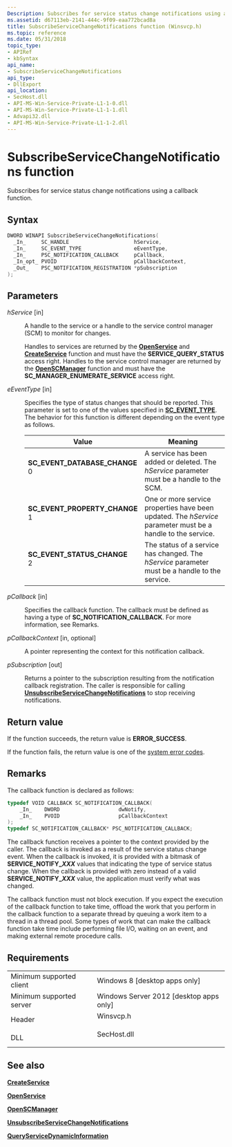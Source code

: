 ```yaml
---
Description: Subscribes for service status change notifications using a callback function.
ms.assetid: d67113eb-2141-444c-9f09-eaa772bcad8a
title: SubscribeServiceChangeNotifications function (Winsvcp.h)
ms.topic: reference
ms.date: 05/31/2018
topic_type: 
- APIRef
- kbSyntax
api_name: 
- SubscribeServiceChangeNotifications
api_type: 
- DllExport
api_location: 
- SecHost.dll
- API-MS-Win-Service-Private-L1-1-0.dll
- API-MS-Win-Service-Private-L1-1-1.dll
- Advapi32.dll
- API-MS-Win-Service-Private-L1-1-2.dll
---
```


# SubscribeServiceChangeNotifications function

Subscribes for service status change notifications using a callback function.

## Syntax


```C++
DWORD WINAPI SubscribeServiceChangeNotifications(
  _In_     SC_HANDLE                     hService,
  _In_     SC_EVENT_TYPE                 eEventType,
  _In_     PSC_NOTIFICATION_CALLBACK     pCallback,
  _In_opt_ PVOID                         pCallbackContext,
  _Out_    PSC_NOTIFICATION_REGISTRATION *pSubscription
);
```



## Parameters

<dl> <dt>

*hService* \[in\]
</dt> <dd>

A handle to the service or a handle to the service control manager (SCM) to monitor for changes.

Handles to services are returned by the [**OpenService**](/windows/desktop/api/Winsvc/nf-winsvc-openservicea) and [**CreateService**](/windows/desktop/api/Winsvc/nf-winsvc-createservicea) function and must have the **SERVICE\_QUERY\_STATUS** access right. Handles to the service control manager are returned by the [**OpenSCManager**](/windows/desktop/api/Winsvc/nf-winsvc-openscmanagera) function and must have the **SC\_MANAGER\_ENUMERATE\_SERVICE** access right.

</dd> <dt>

*eEventType* \[in\]
</dt> <dd>

Specifies the type of status changes that should be reported. This parameter is set to one of the values specified in [**SC\_EVENT\_TYPE**](sc-event-type.md). The behavior for this function is different depending on the event type as follows.



| Value                                                                                                                                                                                                                                                   | Meaning                                                                                                                |
|---------------------------------------------------------------------------------------------------------------------------------------------------------------------------------------------------------------------------------------------------------|------------------------------------------------------------------------------------------------------------------------|
| <span id="SC_EVENT_DATABASE_CHANGE"></span><span id="sc_event_database_change"></span><dl> <dt>**SC\_EVENT\_DATABASE\_CHANGE**</dt> <dt>0</dt> </dl> | A service has been added or deleted. The *hService* parameter must be a handle to the SCM.<br/>                  |
| <span id="SC_EVENT_PROPERTY_CHANGE"></span><span id="sc_event_property_change"></span><dl> <dt>**SC\_EVENT\_PROPERTY\_CHANGE**</dt> <dt>1</dt> </dl> | One or more service properties have been updated. The *hService* parameter must be a handle to the service.<br/> |
| <span id="SC_EVENT_STATUS_CHANGE"></span><span id="sc_event_status_change"></span><dl> <dt>**SC\_EVENT\_STATUS\_CHANGE**</dt> <dt>2</dt> </dl>       | The status of a service has changed. The *hService* parameter must be a handle to the service.<br/>              |



 

</dd> <dt>

*pCallback* \[in\]
</dt> <dd>

Specifies the callback function. The callback must be defined as having a type of **SC\_NOTIFICATION\_CALLBACK**. For more information, see Remarks.

</dd> <dt>

*pCallbackContext* \[in, optional\]
</dt> <dd>

A pointer representing the context for this notification callback.

</dd> <dt>

*pSubscription* \[out\]
</dt> <dd>

Returns a pointer to the subscription resulting from the notification callback registration. The caller is responsible for calling [**UnsubscribeServiceChangeNotifications**](unsubscribeservicechangenotifications.md) to stop receiving notifications.

</dd> </dl>

## Return value

If the function succeeds, the return value is **ERROR\_SUCCESS**.

If the function fails, the return value is one of the [system error codes](https://docs.microsoft.com/windows/desktop/Debug/system-error-codes).

## Remarks

The callback function is declared as follows:


```C++
typedef VOID CALLBACK SC_NOTIFICATION_CALLBACK(
    _In_    DWORD                   dwNotify,
    _In_    PVOID                   pCallbackContext
);
typedef SC_NOTIFICATION_CALLBACK* PSC_NOTIFICATION_CALLBACK;
```



The callback function receives a pointer to the context provided by the caller. The callback is invoked as a result of the service status change event. When the callback is invoked, it is provided with a bitmask of **SERVICE\_NOTIFY\_*XXX*** values that indicating the type of service status change. When the callback is provided with zero instead of a valid **SERVICE\_NOTIFY\_*XXX*** value, the application must verify what was changed.

The callback function must not block execution. If you expect the execution of the callback function to take time, offload the work that you perform in the callback function to a separate thread by queuing a work item to a thread in a thread pool. Some types of work that can make the callback function take time include performing file I/O, waiting on an event, and making external remote procedure calls.

## Requirements



|                                     |                                                                                        |
|-------------------------------------|----------------------------------------------------------------------------------------|
| Minimum supported client<br/> | Windows 8 \[desktop apps only\]<br/>                                             |
| Minimum supported server<br/> | Windows Server 2012 \[desktop apps only\]<br/>                                   |
| Header<br/>                   | <dl> <dt>Winsvcp.h</dt> </dl>   |
| DLL<br/>                      | <dl> <dt>SecHost.dll</dt> </dl> |



## See also

<dl> <dt>

[**CreateService**](/windows/desktop/api/Winsvc/nf-winsvc-createservicea)
</dt> <dt>

[**OpenService**](/windows/desktop/api/Winsvc/nf-winsvc-openservicea)
</dt> <dt>

[**OpenSCManager**](/windows/desktop/api/Winsvc/nf-winsvc-openscmanagera)
</dt> <dt>

[**UnsubscribeServiceChangeNotifications**](unsubscribeservicechangenotifications.md)
</dt> <dt>

[**QueryServiceDynamicInformation**](/windows/desktop/api/Winsvc/nf-winsvc-queryservicedynamicinformation)
</dt> </dl>

 

 




